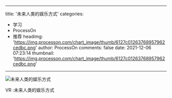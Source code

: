 
---
title: '未来人类的娱乐方式'
categories: 
 - 学习
 - ProcessOn
 - 推荐
headimg: 'https://img.processon.com/chart_image/thumb/6127c01263768957962cedbc.png'
author: ProcessOn
comments: false
date: 2021-12-06 07:23:14
thumbnail: 'https://img.processon.com/chart_image/thumb/6127c01263768957962cedbc.png'
---

<div>   
<img class="thumb" alt="未来人类的娱乐方式" src="https://img.processon.com/chart_image/thumb/6127c01263768957962cedbc.png" referrerpolicy="no-referrer">
<p>VR :未来人类的娱乐方式</p>  
</div>
            
